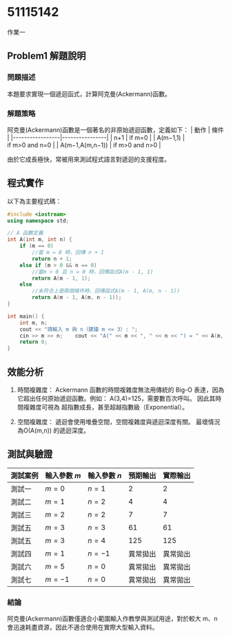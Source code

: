 # 51115142

作業一

## Problem1 解題說明

### 問題描述

本題要求實現一個遞迴函式，計算阿克曼(Ackermann)函數。

### 解題策略

阿克曼(Ackermann)函數是一個著名的非原始遞迴函數，定義如下：
| 動作 | 條件 |
|-----------------|----------------|
| n+1             | if m=0         |
| A(m−1,1)        | if m>0 and n=0 |
| A(m−1,A(m,n−1)) | if m>0 and n>0 |
 
由於它成長極快，常被用來測試程式語言對遞迴的支援程度。

## 程式實作

以下為主要程式碼：

```cpp
#include <iostream>
using namespace std;

// A 函數定義
int A(int m, int n) {
    if (m == 0)
    	//當 m = 0 時，回傳 n + 1 
        return n + 1;
    else if (m > 0 && n == 0)
    	//當m > 0 且 n = 0 時，回傳函式A(m - 1, 1)
        return A(m - 1, 1);
    else
    	//未符合上面兩個條件時，回傳函式A(m - 1, A(m, n - 1))
        return A(m - 1, A(m, n - 1));
}

int main() {
    int m, n;
    cout << "請輸入 m 與 n（建議 m <= 3）: ";
    cin >> m >> n;    cout << "A(" << m << ", " << n << ") = " << A(m, n) << endl;
    return 0;
}

```

## 效能分析

1. 時間複雜度：
Ackermann 函數的時間複雜度無法用傳統的 Big-O 表達，因為它超出任何原始遞迴函數。例如：
A(3,4)=125，需要數百次呼叫。
因此其時間複雜度可視為 超指數成長，甚至超越指數級（Exponential）。

2. 空間複雜度：
遞迴會使用堆疊空間，空間複雜度與遞迴深度有關。
最壞情況為O(A(m,n)) 的遞迴深度。

## 測試與驗證

| 測試案例 | 輸入參數 $m$ | 輸入參數 $n$ | 預期輸出 | 實際輸出 |
|----------|--------------|--------------|----------|----------|
| 測試一   | $m = 0$      | $n = 1$      | 2        | 2        |
| 測試二   | $m = 1$      | $n = 2$      | 4        | 4        |
| 測試三   | $m = 2$      | $n = 2$      | 7        | 7        |
| 測試五   | $m = 3$      | $n = 3$      | 61       | 61       |
| 測試五   | $m = 3$      | $n = 4$      | 125      | 125      |
| 測試四   | $m = 1$      | $n = -1$     | 異常拋出 | 異常拋出 |
| 測試六   | $m = 5$      | $n = 0$      | 異常拋出 | 異常拋出 |
| 測試七   | $m = -1$     | $n = 0$      | 異常拋出 | 異常拋出 |


### 結論
阿克曼(Ackermann)函數僅適合小範圍輸入作教學與測試用途，對於較大 m、n 會迅速耗盡資源，因此不適合使用在實際大型輸入資料。



